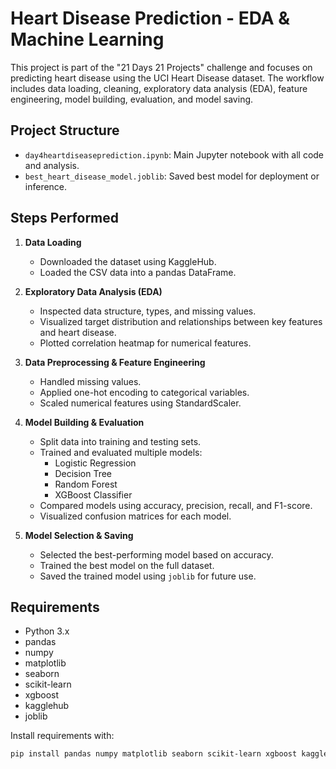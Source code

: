 # Heart Disease Prediction - EDA & Machine Learning

This project is part of the "21 Days 21 Projects" challenge and focuses on predicting heart disease using the UCI Heart Disease dataset. The workflow includes data loading, cleaning, exploratory data analysis (EDA), feature engineering, model building, evaluation, and model saving.

## Project Structure

- `day4heartdiseaseprediction.ipynb`: Main Jupyter notebook with all code and analysis.
- `best_heart_disease_model.joblib`: Saved best model for deployment or inference.

## Steps Performed

1. **Data Loading**
   - Downloaded the dataset using KaggleHub.
   - Loaded the CSV data into a pandas DataFrame.

2. **Exploratory Data Analysis (EDA)**
   - Inspected data structure, types, and missing values.
   - Visualized target distribution and relationships between key features and heart disease.
   - Plotted correlation heatmap for numerical features.

3. **Data Preprocessing & Feature Engineering**
   - Handled missing values.
   - Applied one-hot encoding to categorical variables.
   - Scaled numerical features using StandardScaler.

4. **Model Building & Evaluation**
   - Split data into training and testing sets.
   - Trained and evaluated multiple models:
     - Logistic Regression
     - Decision Tree
     - Random Forest
     - XGBoost Classifier
   - Compared models using accuracy, precision, recall, and F1-score.
   - Visualized confusion matrices for each model.

5. **Model Selection & Saving**
   - Selected the best-performing model based on accuracy.
   - Trained the best model on the full dataset.
   - Saved the trained model using `joblib` for future use.

## Requirements

- Python 3.x
- pandas
- numpy
- matplotlib
- seaborn
- scikit-learn
- xgboost
- kagglehub
- joblib

Install requirements with:
```sh
pip install pandas numpy matplotlib seaborn scikit-learn xgboost kagglehub joblib
